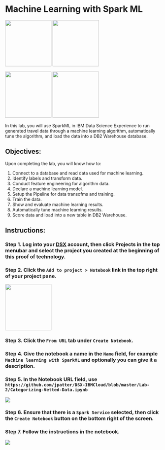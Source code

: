 # Machine Learning with Spark ML

[<img src="https://raw.githubusercontent.com/Davin-IBM/Proof-of-Technology/master/DSX/images/DSX.png" height="150"/>](http://datascience.ibm.com/) [<img src="https://github.com/jpatter/LMCO/blob/master/Lab-1/images/DB2Warehouse.png" height="150"/>](https://www.ibm.com/analytics/us/en/technology/cloud-data-services/dashdb/)

[<img src="https://raw.githubusercontent.com/Davin-IBM/Proof-of-Technology/master/DSX/images/jupyter.png" height="150"/>](http://jupyter.org/index.html) [<img src="https://raw.githubusercontent.com/Davin-IBM/Proof-of-Technology/master/DSX/images/spark.png" height="150"/>](http://spark.apache.org/)

In this lab, you will use SparkML in IBM Data Science Experience to run generated travel data through a machine learning algorithm, automatically tune the algorithm, and load the data into a DB2 Warehouse database.

## Objectives:
Upon completing the lab, you will know how to:


1. Connect to a database and read data used for machine learning.
2. Identify labels and transform data.
3. Conduct feature engineering for algorithm data.
4. Declare a machine learning model.
5. Setup the Pipeline for data transofms and training.
6. Train the data.
7. Show and evaluate machine learning results.
8. Automatically tune machine learning results.
9. Score data and load  into a new table in DB2 Warehouse.

## Instructions:

### Step 1.  Log into your [DSX](http://datascience.ibm.com/) account, then click Projects in the top menubar and select the project you created at the beginning of this proof of technology.

### Step 2.  Click the `Add to project > Notebook` link in the top right of your project pane.
<img src="https://raw.githubusercontent.com/jpatter/DSX/master/Lab-1/images/DSX-add-notebook.png" height="150"/>

### Step 3.  Click the `From URL` tab under `Create Notebook`.

### Step 4.  Give the notebook a name in the `Name` field, for example `Machine learning with SparkML` and optionally you can give it a description.

### Step 5.  In the Notebook URL field, use `https://github.com/jpatter/DSX-IBMCloud/blob/master/Lab-2/Categorizing-Vetted-Data.ipynb`

<img src="https://raw.githubusercontent.com/jpatter/DSX/master/Lab-1/images/CategorizingVettedDataNewNotebook.PNG"/>

### Step 6.  Ensure that there is a `Spark Service` selected, then click the `Create Notebook` button on the bottom right of the screen.

### Step 7.  Follow the instructions in the notebook.

<img src="https://raw.githubusercontent.com/jpatter/Proof-of-Technology/master/DSX/images/lab2-notebook.png"/>
